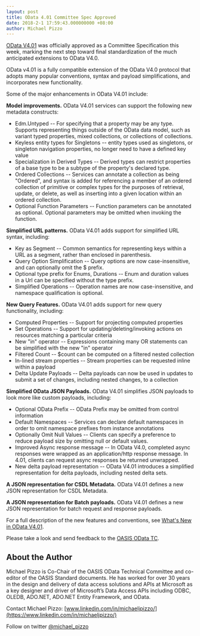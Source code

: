 ```yaml
---
layout: post
title: OData 4.01 Committee Spec Approved
date: 2018-2-1 17:59:43.000000000 +08:00
author: Michael Pizzo
---
```

[OData V4.01](http://docs.oasis-open.org/odata/odata/v4.01/csprd04/part1-protocol/odata-v4.01-csprd04-part1-protocol.html) was officially approved as a Committee Specification this week, marking the next step toward final standardization of the much anticipated extensions to OData V4.0.

OData v4.01 is a fully compatible extension of the OData V4.0 protocol that adopts many popular conventions, syntax and payload simplifications, and incorporates new functionality.

Some of the major enhancements in OData V4.01 include:

**Model improvements.**
OData V4.01 services can support the following new metadata constructs:

* Edm.Untyped -- For specifying that a property may be any type. Supports representing things outside of the OData data model, such as variant typed properties, mixed collections, or collections of collections.
* Keyless entity types for Singletons -- entity types used as singletons, or singleton navigation properties, no longer need to have a defined key value
* Specialization in Derived Types -- Derived types can restrict properties of a base type to be a subtype of the property's declared type.
* Ordered Collections -- Services can annotate a collection as being "Ordered", and syntax is added for referencing a member of an ordered collection of primitive or complex types for the purposes of retrieval, update, or delete, as well as inserting into a given location within an ordered collection.
* Optional Function Parameters -- Function parameters can be annotated as optional. Optional parameters may be omitted when invoking the function.

**Simplified URL patterns.**
OData V4.01 adds support for simplified URL syntax, including:

* Key as Segment -- Common semantics for representing keys within a URL as a segment, rather than enclosed in parenthesis.
* Query Option Simplification -- Query options are now case-insensitive, and can optionally omit the $ prefix.
* Optional type prefix for Enums, Durations -- Enum and duration values in a Url can be specified without the type prefix.
* Simplified Operations -- Operation names are now case-insensitive, and namespace qualification is optional.

**New Query Features.**
OData V4.01 adds support for new query functionality, including:

* Computed Properties -- Support for projecting computed properties
* Set Operations -- Support for updating/deleting/invoking actions on resources matching a particular criteria 
* New "in" operator -- Expressions containing many OR statements can be simplified with the new "in" operator
* Filtered Count -- $count can be computed on a filtered nested collection
* In-lined stream properties -- Stream properties can be requested inline within a payload
* Delta Update Payloads -- Delta payloads can now be used in updates to submit a set of changes, including nested changes, to a collection

**Simplified OData JSON Payloads.**
OData V4.01 simplifies JSON payloads to look more like custom payloads, including:

* Optional OData Prefix -- OData Prefix may be omitted from control information
* Default Namespaces -- Services can declare default namespaces in order to omit namespace prefixes from instance annotations
* Optionally Omit Null Values -- Clients can specify a preference to reduce payload size by omitting null or default values.
* Improved Async response message -- In OData V4.0, completed async responses were wrapped as an application/http response message. In 4.01, clients can request async responses be returned unwrapped.
* New delta payload representation -- OData V4.01 introduces a simplified representation for delta payloads, including nested delta sets.

**A JSON representation for CSDL Metadata.**
OData V4.01 defines a new JSON representation for CSDL Metadata.

**A JSON representation for Batch payloads.**
OData V4.01 defines a new JSON representation for batch request and response payloads.


For a full description of the new features and conventions, see [What's New in OData V4.01](http://docs.oasis-open.org/odata/new-in-odata/v4.01/new-in-odata-v4.01.html).

Please take a look and send feedback to the [OASIS OData TC](http://www.oasis-open.org/committees/comments/form.php?wg_abbrev=odata).

About the Author
----------------

Michael Pizzo is Co-Chair of the OASIS OData Technical Committee and co-editor of the OASIS Standard documents. He has worked for over 30 years in the design and delivery of data access solutions and APIs at Microsoft as a key designer and driver of Microsoft’s Data Access APIs including ODBC, OLEDB, ADO.NET, ADO.NET Entity Framework, and OData. 

Contact Michael Pizzo:
[www.linkedin.com/in/michaeljpizzo/](https://www.linkedin.com/in/michaeljpizzo/)

Follow on twitter [@michael_pizzo](https://twitter.com/michael_pizzo)